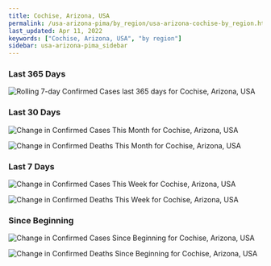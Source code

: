```yaml
---
title: Cochise, Arizona, USA
permalink: /usa-arizona-pima/by_region/usa-arizona-cochise-by_region.html
last_updated: Apr 11, 2022
keywords: ["Cochise, Arizona, USA", "by region"]
sidebar: usa-arizona-pima_sidebar
---
```


<h3>Last 365 Days</h3>

![Rolling 7-day Confirmed Cases last 365 days for Cochise, Arizona, USA](/covid_tracker/images/graphs/usa-arizona-cochise-weekly_totals_graph.png)

<h3>Last 30 Days</h3>

![Change in Confirmed Cases This Month for Cochise, Arizona, USA](/covid_tracker/images/graphs/usa-arizona-cochise-delta_confirmed-30_days_graph.png)

![Change in Confirmed Deaths This Month for Cochise, Arizona, USA](/covid_tracker/images/graphs/usa-arizona-cochise-delta_deaths-30_days_graph.png)

<h3>Last 7 Days</h3>

![Change in Confirmed Cases This Week for Cochise, Arizona, USA](/covid_tracker/images/graphs/usa-arizona-cochise-delta_confirmed-7_days_graph.png)

![Change in Confirmed Deaths This Week for Cochise, Arizona, USA](/covid_tracker/images/graphs/usa-arizona-cochise-delta_deaths-7_days_graph.png)

<h3>Since Beginning</h3>

![Change in Confirmed Cases Since Beginning for Cochise, Arizona, USA](/covid_tracker/images/graphs/usa-arizona-cochise-delta_confirmed-since_beginning_graph.png)

![Change in Confirmed Deaths Since Beginning for Cochise, Arizona, USA](/covid_tracker/images/graphs/usa-arizona-cochise-delta_deaths-since_beginning_graph.png)

